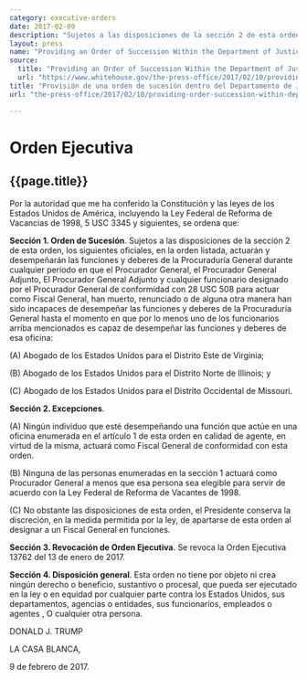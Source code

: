 ```yaml
---
category: executive-orders
date: 2017-02-09
description: "Sujetos a las disposiciones de la sección 2 de esta orden, los siguientes oficiales, en la orden listada, actuarán y desempeñarán las funciones y deberes de la Procuraduría General durante cualquier período en que el Procurador General, el Procurador General Adjunto, El Procurador General Adjunto y cualquier funcionario designado por el Procurador General de conformidad con 28 USC 508 para actuar como Fiscal General, han muerto, renunciado o de alguna otra manera han sido incapaces de desempeñar las funciones y deberes de la Procuraduría General hasta el momento en que Por lo menos uno de los funcionarios arriba mencionados es capaz de desempeñar las funciones y deberes de esa oficina."
layout: press
name: "Providing an Order of Succession Within the Department of Justice"
source:
  title: "Providing an Order of Succession Within the Department of Justice"
  url: "https://www.whitehouse.gov/the-press-office/2017/02/10/providing-order-succession-within-department-justice"
title: "Provisión de una orden de sucesión dentro del Departamento de Justicia"
url: "the-press-office/2017/02/10/providing-order-succession-within-department-justice"

---
```


# Orden Ejecutiva

## {{page.title}}

Por la autoridad que me ha conferido la Constitución y las leyes de los Estados
Unidos de América, incluyendo la Ley Federal de Reforma de Vacancias de 1998, 5
USC 3345 y siguientes, se ordena que:

**Sección 1. Orden de Sucesión**. Sujetos a las disposiciones de la sección 2 de
esta orden, los siguientes oficiales, en la orden listada, actuarán y
desempeñarán las funciones y deberes de la Procuraduría General durante
cualquier período en que el Procurador General, el Procurador General Adjunto,
El Procurador General Adjunto y cualquier funcionario designado por el
Procurador General de conformidad con 28 USC 508 para actuar como Fiscal
General, han muerto, renunciado o de alguna otra manera han sido incapaces de
desempeñar las funciones y deberes de la Procuraduría General hasta el momento
en que por lo menos uno de los funcionarios arriba mencionados es capaz de
desempeñar las funciones y deberes de esa oficina:

(A) Abogado de los Estados Unidos para el Distrito Este de Virginia;

(B) Abogado de los Estados Unidos para el Distrito Norte de Illinois; y

(C) Abogado de los Estados Unidos para el Distrito Occidental de Missouri.

**Sección 2. Excepciones**. 

(A) Ningún individuo que esté desempeñando una función
que actúe en una oficina enumerada en el artículo 1 de esta orden en calidad de
agente, en virtud de la misma, actuará como Fiscal General de conformidad con
esta orden.

(B) Ninguna de las personas enumeradas en la sección 1 actuará como Procurador
General a menos que esa persona sea elegible para servir de acuerdo con la Ley
Federal de Reforma de Vacantes de 1998.

(C) No obstante las disposiciones de esta orden, el Presidente conserva la
discreción, en la medida permitida por la ley, de apartarse de esta orden al
designar a un Fiscal General en funciones.

**Sección 3. Revocación de Orden Ejecutiva**. Se revoca la Orden Ejecutiva 13762
del 13 de enero de 2017.

**Sección 4. Disposición general**. Esta orden no tiene por objeto ni crea ningún
derecho o beneficio, sustantivo o procesal, que pueda ser ejecutado en la ley o
en equidad por cualquier parte contra los Estados Unidos, sus departamentos,
agencias o entidades, sus funcionarios, empleados o agentes , O cualquier otra
persona.

DONALD J. TRUMP

LA CASA BLANCA,

9 de febrero de 2017.

